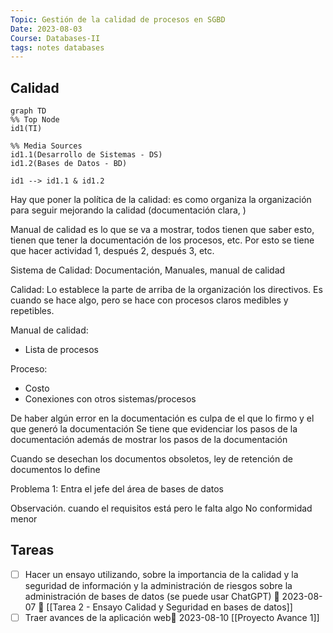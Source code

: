 ```yaml
---
Topic: Gestión de la calidad de procesos en SGBD
Date: 2023-08-03
Course: Databases-II
tags: notes databases
---
```

## Calidad
```mermaid
graph TD
%% Top Node
id1(TI)

%% Media Sources
id1.1(Desarrollo de Sistemas - DS)
id1.2(Bases de Datos - BD)

id1 --> id1.1 & id1.2
```

Hay que poner la política de la calidad: es como organiza la organización para seguir mejorando la calidad (documentación clara, )


Manual de calidad es lo que se va a mostrar, todos tienen que saber esto, tienen que tener la documentación de los procesos, etc. Por esto se tiene que hacer actividad 1, después 2, después 3, etc.

Sistema de Calidad: Documentación, Manuales, manual de calidad

Calidad: Lo establece la parte de arriba de la organización los directivos. Es cuando se hace algo, pero se hace con procesos claros medibles y repetibles.

Manual de calidad:
- Lista de procesos

Proceso:
- Costo
- Conexiones con otros sistemas/procesos

De haber algún error en la documentación es culpa de el que lo firmo y el que generó la documentación
Se tiene que evidenciar los pasos de la documentación además de mostrar los pasos de la documentación

Cuando se desechan los documentos obsoletos, ley de retención de documentos lo define

Problema 1: Entra el jefe del área de bases de datos

Observación. cuando el requisitos está pero le falta algo
No conformidad menor

## Tareas
- [ ] Hacer un ensayo utilizando, sobre la importancia de la calidad y la seguridad de información y la administración de riesgos sobre la administración de bases de datos (se puede usar ChatGPT) 📅 2023-08-07 🔼 [[Tarea 2 - Ensayo Calidad y Seguridad en bases de datos]]
- [ ] Traer avances de la aplicación web📅 2023-08-10 [[Proyecto Avance 1]]